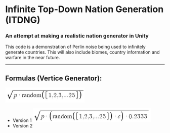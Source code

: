# Infinite Top-Down Nation Generation (ITDNG)
### An attempt at making a realistic nation generator in Unity

This code is a demonstration of Perlin noise being used to infinitely generate countries. This will also include biomes, country information and warfare in the near future.
____
## Formulas (Vertice Generator):
![](https://github.com/jaqko/td-nationgen/blob/main/Screenshot%202022-11-23%20152652.jpg "Formula V1")
- Version 1
![](https://github.com/jaqko/td-nationgen/blob/main/Screenshot%202022-11-23%20155111.jpg "Formula V2")
- Version 2
